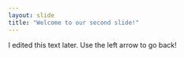 ```yaml
---
layout: slide
title: "Welcome to our second slide!"
---
```

I edited this text later.
Use the left arrow to go back!
